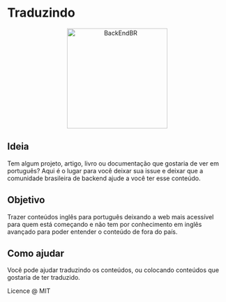 # Traduzindo

<p align="center">
  <img src="https://avatars3.githubusercontent.com/u/30732658?v=4&s=200.jpg" alt="BackEndBR" width="230" />
</p>

## Ideia

Tem algum projeto, artigo, livro ou documentação que gostaria de ver em português? Aqui é o lugar para você deixar sua issue e deixar que a comunidade brasileira de backend ajude a você ter esse conteúdo.

## Objetivo

Trazer conteúdos inglês para português deixando a web mais acessível para quem está começando e não tem por conhecimento em inglês avançado para poder entender o conteúdo de fora do país.

## Como ajudar

Você pode ajudar traduzindo os conteúdos, ou colocando conteúdos que gostaria de ter traduzido.

Licence @ MIT
